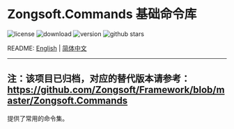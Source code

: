 # Zongsoft.Commands 基础命令库

![license](https://img.shields.io/github/license/Zongsoft/Zongsoft.Commands) ![download](https://img.shields.io/nuget/dt/Zongsoft.Commands) ![version](https://img.shields.io/github/v/release/Zongsoft/Zongsoft.Commands?include_prereleases) ![github stars](https://img.shields.io/github/stars/Zongsoft/Zongsoft.Commands?style=social)

README: [English](https://github.com/Zongsoft/Zongsoft.Commands/blob/master/README.md) | [简体中文](https://github.com/Zongsoft/Zongsoft.Commands/blob/master/README-zh_CN.md)

-----
注：该项目已归档，对应的替代版本请参考：https://github.com/Zongsoft/Framework/blob/master/Zongsoft.Commands
-----

提供了常用的命令集。
